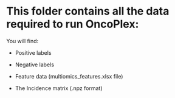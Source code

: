 # This folder contains all the data required to run OncoPlex:

You will find:

- Positive labels 

- Negative labels

- Feature data (multiomics_features.xlsx file)
- The Incidence matrix (.npz format)
